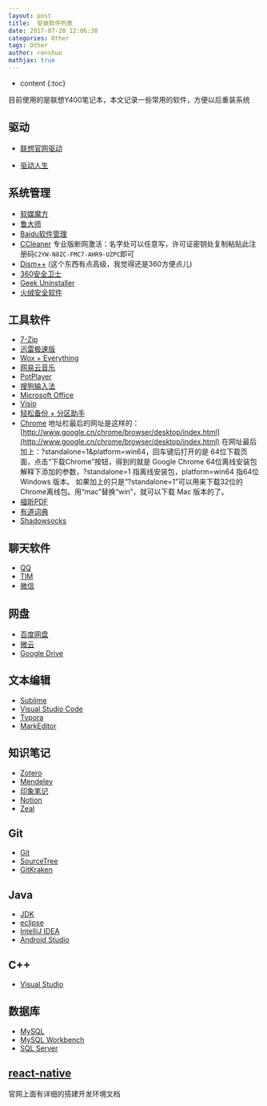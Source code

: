```yaml
---
layout: post
title:  安装软件列表
date: 2017-07-20 12:06:38
categories: Other
tags: Other
author: renshuo
mathjax: true
---
```


* content
{:toc}

目前使用的是联想Y400笔记本，本文记录一些常用的软件，方便以后重装系统

<!--more-->

## 驱动

* [联想官网驱动](http://support.lenovo.com.cn/lenovo/wsi/Modules/DriverByType.aspx?OneCome=&SearchType=1&LogicType=0&MachineId=11041&IsSeachOne=true&IsBackPage=false&ptype=2&typename=IdeaPad%20Y400&from=select&ptid=6215)

* [驱动人生](http://www.160.com/)

## 系统管理

* [软媒魔方](http://mofang.ruanmei.com/)
* [鲁大师](http://www.ludashi.com/)
* [Baidu软件管理](http://ruanjian.baidu.com/index/index.html)
* [CCleaner](https://www.piriform.com/)  专业版断网激活：名字处可以任意写，许可证密钥处复制粘贴此注册码`C2YW-N8ZC-FMC7-AHR9-UZPC`即可
* [Dism++](https://www.chuyu.me/zh-Hans/index.html) (这个东西有点高级，我觉得还是360方便点儿)
* [360安全卫士](http://weishi.360.cn/?source=homepage&r=bd)
* [Geek Uninstaller](https://geekuninstaller.com/)
* [火绒安全软件](http://www.huorong.cn/) 

## 工具软件

* [7-Zip](http://7-zip.org/)
* [迅雷极速版]()
* [Wox + Everything](https://github.com/Wox-launcher/Wox/releases)
* [网易云音乐](http://music.163.com/)
* [PotPlayer](http://potplayer.daum.net/?lang=zh_CN)
* [搜狗输入法](http://pinyin.sogou.com/)
* [Microsoft Office](http://www.itellyou.cn/)
* [Visio](http://www.itellyou.cn/)
* [轻松备份 + 分区助手](http://www.disktool.cn/)
* [Chrome](http://www.google.cn/chrome/browser/desktop/index.html)
  地址栏最后的网址是这样的：[http://www.google.cn/chrome/browser/desktop/index.html](http://www.google.cn/chrome/browser/desktop/index.html)
  在网址最后加上：?standalone=1&platform=win64，回车键后打开的是 64位下载页面，点击“下载Chrome”按钮，得到的就是 Google Chrome 64位离线安装包
  解释下添加的参数，?standalone=1 指离线安装包，platform=win64 指64位Windows 版本。
  如果加上的只是“?standalone=1”可以用来下载32位的Chrome离线包。用“mac”替换“win”，就可以下载 Mac 版本的了。
* [福昕PDF](https://www.foxitsoftware.cn/products/reader/)
* [有道词典](http://dict.youdao.com/)
* [Shadowsocks]()

## 聊天软件

* [QQ](http://im.qq.com/download/)
* [TIM](http://office.qq.com/)
* [微信](https://weixin.qq.com/)

##  网盘

* [百度网盘](https://pan.baidu.com)
* [微云](https://www.weiyun.com)
* [Google Drive](https://drive.google.com)

## 文本编辑

* [Sublime](http://www.sublimetext.com/)
* [Visual Studio Code](https://code.visualstudio.com/)
* [Typora](https://www.typora.io/)
* [MarkEditor](http://zrey.com/app/markeditor)

## 知识笔记

* [Zotero](https://www.zotero.org/)
* [Mendeley](https://www.mendeley.com/)
* [印象笔记](https://app.yinxiang.com/Home.action)
* [Notion](https://www.notion.so)
* [Zeal](https://zealdocs.org/)

## Git

* [Git](https://git-scm.com/)
* [SourceTree](https://www.sourcetreeapp.com/)
* [GitKraken](https://www.gitkraken.com/)

## Java

* [JDK](http://www.oracle.com/technetwork/java/javase/downloads/index.html)
* [eclipse](https://www.eclipse.org/downloads/eclipse-packages/)
* [IntelliJ IDEA](https://www.jetbrains.com/idea/)
* [Android Studio](https://developer.android.com/studio/index.html)

## C++

* [Visual Studio](http://www.itellyou.cn/)

## 数据库

* [MySQL](https://dev.mysql.com/downloads/)
* [MySQL Workbench](https://dev.mysql.com/downloads/workbench/)
* [SQL Server](http://www.itellyou.cn/)

## [react-native](http://reactnative.cn/)

官网上面有详细的搭建开发环境文档